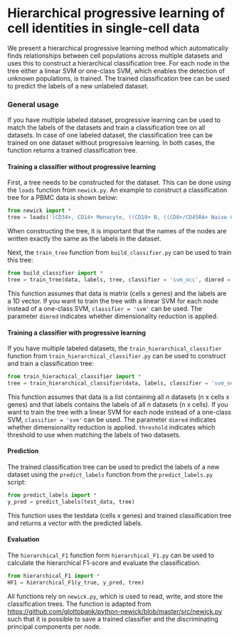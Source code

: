 # Hierarchical progressive learning of cell identities in single-cell data

We present a hierarchical progressive learning method which automatically finds relationships between cell populations across multiple datasets and uses this to construct a hierarchical classification tree. For each node in the tree either a linear SVM or one-class SVM, which enables the detection of unknown populations, is trained. The trained classification tree can be used to predict the labels of a new unlabeled dataset. 

### General usage
If you have multiple labeled dataset, progressive learning can be used to match the labels of the datasets and train a classification tree on all datasets. In case of one labeled dataset, the classification tree can be trained on one dataset without progressive learning. In both cases, the function returns a trained classification tree. 

#### Training a classifier without progressive learning
First, a tree needs to be constructed for the dataset. This can be done using the ```loads``` function from ```newick.py```. An example to construct a classification tree for a PBMC data is shown below:

```Python
from newick import *
tree = loads('(CD34+, CD14+ Monocyte, ((CD19+ B, ((CD8+/CD45RA+ Naive Cytotoxic)CD8+ Cytotoxic T, (CD4+/CD25 T Reg, CD4+/CD45RA+/CD25- Naive T, CD4+/CD45RO+ Memory)CD4+ T Helper2)T cells)small lymphocytes, CD56+ NK)lymphocytes)root')
```
When constructing the tree, it is important that the names of the nodes are written exactly the same as the labels in the dataset.

Next, the ```train_tree``` function from ```build_classifier.py``` can be used to train this tree:

```Python
from build_classifier import *
tree = train_tree(data, labels, tree, classifier = 'svm_occ', dimred = True)
```
This function assumes that data is matrix (cells x genes) and the labels are a 1D vector. If you want to train the tree with a linear SVM for each node instead of a one-class SVM, ```classifier = 'svm'``` can be used. The parameter ```dimred``` indicates whether dimensionality reduction is applied.

#### Training a classifier with progressive learning
If you have multiple labeled datasets, the ```train_hierarchical_classifier``` function from ```train_hierarchical_classifier.py``` can be used to construct and train a classification tree:

```Python
from train_hierachical_classifier import *
tree = train_hierarchical_classifier(data, labels, classifier = 'svm_occ', dimred = True, threshold = 0.25)
```

This function assumes that data is a list containing all *n* datasets (n x cells x genes) and that labels contains the labels of all *n* datasets (n x cells). If you want to train the tree with a linear SVM for each node instead of a one-class SVM, ```classifier = 'svm'``` can be used. The parameter ```dimred``` indicates whether dimensionality reduction is applied. ```threshold``` indicates which threshold to use when matching the labels of two datasets.


#### Prediction
The trained classification tree can be used to predict the labels of a new dataset using the ```predict_labels``` function from the ```predict_labels.py``` script:

```Python
from predict_labels import *
y_pred = predict_labels(test_data, tree)
```

This function uses the testdata (cells x genes) and trained classification tree and returns a vector with the predicted labels. 

#### Evaluation
The ```hierarchical_F1``` function form ```hierarchical_F1.py``` can be used to calculate the hierarchical F1-score and evaluate the classification. 

```Python
from hierarchical_F1 import *
HF1 = hierarchical_F1(y_true, y_pred, tree)
```

All functions rely on ```newick.py```, which is used to read, write, and store the classification trees. The function is adapted from https://github.com/glottobank/python-newick/blob/master/src/newick.py such that it is possible to save a trained classifier and the discriminating principal components per node. 

